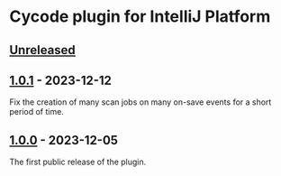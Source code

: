 <!-- Keep a Changelog guide -> https://keepachangelog.com -->

# Cycode plugin for IntelliJ Platform

## [Unreleased]

## [1.0.1] - 2023-12-12

Fix the creation of many scan jobs on many on-save events for a short period of time.

## [1.0.0] - 2023-12-05

The first public release of the plugin.

[1.0.1]: https://github.com/cycodehq/intellij-platform-plugin/releases/tag/v1.0.1
[1.0.0]: https://github.com/cycodehq/intellij-platform-plugin/releases/tag/v1.0.0
[Unreleased]: https://github.com/cycodehq/intellij-platform-plugin/compare/v1.0.0...HEAD
